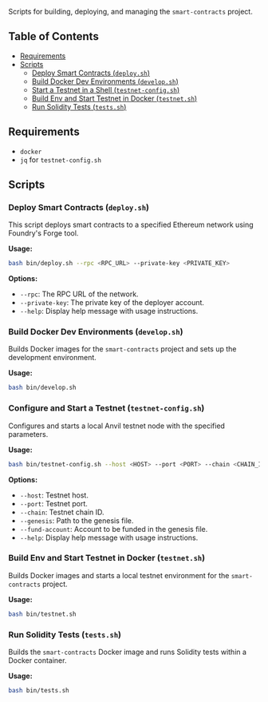 Scripts for building, deploying, and managing the `smart-contracts` project.

## Table of Contents

- [Requirements](#requirements)
- [Scripts](#scripts)
  - [Deploy Smart Contracts (`deploy.sh`)](#deploy-smart-contracts-deploysh)
  - [Build Docker Dev Environments (`develop.sh`)](#build-docker-dev-environments-developsh)
  - [Start a Testnet in a Shell (`testnet-config.sh`)](#start-a-testnet-in-a-shell-testnet-configsh)
  - [Build Env and Start Testnet in Docker (`testnet.sh`)](#build-env-and-start-testnet-in-docker-testnetsh)
  - [Run Solidity Tests (`tests.sh`)](#run-solidity-tests-testssh)

## Requirements

- `docker`
- `jq` for `testnet-config.sh`

## Scripts

### Deploy Smart Contracts (`deploy.sh`)

This script deploys smart contracts to a specified Ethereum network using Foundry's Forge tool.

**Usage:**

```bash
bash bin/deploy.sh --rpc <RPC_URL> --private-key <PRIVATE_KEY>
```

**Options:**

- `--rpc`: The RPC URL of the network.
- `--private-key`: The private key of the deployer account.
- `--help`: Display help message with usage instructions.

### Build Docker Dev Environments (`develop.sh`)

Builds Docker images for the `smart-contracts` project and sets up the development environment.

**Usage:**

```bash
bash bin/develop.sh
```

### Configure and Start a Testnet (`testnet-config.sh`)

Configures and starts a local Anvil testnet node with the specified parameters.

**Usage:**

```bash
bash bin/testnet-config.sh --host <HOST> --port <PORT> --chain <CHAIN_ID> --genesis <GENESIS_FILE> --fund-account <ACCOUNT>
```

**Options:**

- `--host`: Testnet host.
- `--port`: Testnet port.
- `--chain`: Testnet chain ID.
- `--genesis`: Path to the genesis file.
- `--fund-account`: Account to be funded in the genesis file.
- `--help`: Display help message with usage instructions.

### Build Env and Start Testnet in Docker (`testnet.sh`)

Builds Docker images and starts a local testnet environment for the `smart-contracts` project.

**Usage:**

```bash
bash bin/testnet.sh
```

### Run Solidity Tests (`tests.sh`)

Builds the `smart-contracts` Docker image and runs Solidity tests within a Docker container.

**Usage:**

```bash
bash bin/tests.sh
```
